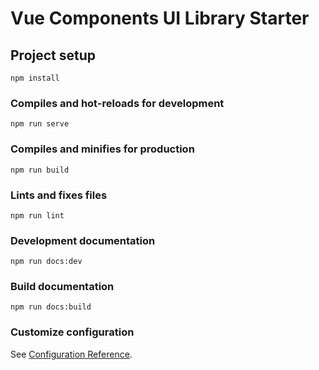 # Vue Components UI Library Starter

## Project setup
```
npm install
```

### Compiles and hot-reloads for development
```
npm run serve
```

### Compiles and minifies for production
```
npm run build
```

### Lints and fixes files
```
npm run lint
```

### Development documentation
```
npm run docs:dev
```

### Build documentation
```
npm run docs:build
```

### Customize configuration
See [Configuration Reference](https://cli.vuejs.org/config/).
